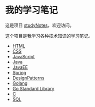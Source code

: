 # 我的学习笔记

这是项目 [studyNotes](https://github.com/qiranlw/studyNotes)，欢迎访问。

这个项目是我学习各种技术知识的学习笔记。

* [HTML](https://github.com/qiranlw/studyNotes/HTML.md)
* [CSS](https://github.com/qiranlw/studyNotes/CSS.md)
* [JavaScript](https://github.com/qiranlw/studyNotes/JavaScript.md)
* [Java](https://github.com/qiranlw/studyNotes/Java.md)
* [JavaEE](https://github.com/qiranlw/studyNotes/JavaEE.md)
* [Spring](https://github.com/qiranlw/studyNotes/Spring.md)
* [DesignPatterns](https://github.com/qiranlw/studyNotes/DesignPatterns.md)
* [Golang](https://github.com/qiranlw/studyNotes/Golang.md)
* [Go Standard Library](https://github.com/qiranlw/studyNotes/GolangStandardLibrary.md)
* [C](https://github.com/qiranlw/studyNotes/C.md)
* [SQL](https://github.com/qiranlw/studyNotes/SQL.md)
